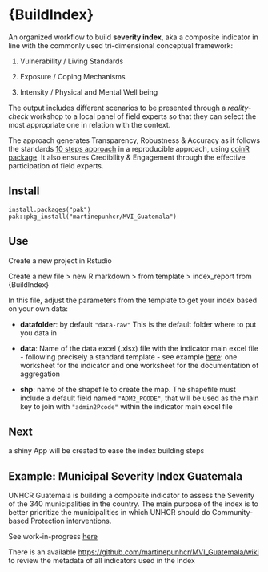 # {BuildIndex}

An organized workflow to build __severity index__, aka a composite indicator in line with the commonly used tri-dimensional conceptual framework: 

  1. Vulnerability / Living Standards 
  
  2. Exposure / Coping Mechanisms 
  
  3. Intensity / Physical and Mental Well being 
  
  
The output includes different scenarios to be presented through a _reality-check_ workshop to a local panel of field experts so that they can select the most appropriate one in relation with the context. 


The approach generates Transparency, Robustness & Accuracy as it follows the standards [10 steps approach](https://knowledge4policy.ec.europa.eu/sites/default/files/10-step-pocket-guide-to-composite-indicators-and-scoreboards.pdf) in a reproducible approach, using [coinR package](https://bluefoxr.github.io/COINr/). It also ensures Credibility & Engagement through the effective participation of field experts.

## Install  

```{r}
install.packages("pak")
pak::pkg_install("martinepunhcr/MVI_Guatemala")  
```  

## Use

Create a new project in Rstudio

Create a new file > new R markdown > from template > index_report from {BuildIndex}

In this file, adjust the parameters from the template to get your index based on your own data:

 * __datafolder__: by default `"data-raw"` This is the default folder where to put you data in  
 
 * __data__:  Name of the data excel (.xlsx) file  with the indicator main excel file - following precisely a standard template - see example [here](https://github.com/martinepunhcr/MVI_Guatemala/raw/main/data-raw/data_module-input.xlsx): one worksheet for the indicator and one worksheet for the documentation of aggregation  
 
 * __shp__: name of the shapefile to create the map. The shapefile must include a default field named `"ADM2_PCODE"`, that will be used as the main key to join with  `"admin2Pcode"` within the indicator main excel file


## Next 

a shiny App will be created to ease the index building steps


## Example: Municipal Severity Index Guatemala

UNHCR Guatemala is building a composite indicator to assess the Severity of the 340 municipalities in the country. The main purpose of the index is to better prioritize the municipalities in which UNHCR should do Community-based Protection interventions.

See work-in-progress [here](articles/skeleton.html)

There is an available https://github.com/martinepunhcr/MVI_Guatemala/wiki to review the metadata of all indicators used in the Index
